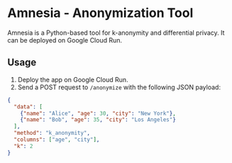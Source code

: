 # Amnesia - Anonymization Tool

Amnesia is a Python-based tool for k-anonymity and differential privacy. It can be deployed on Google Cloud Run.

## Usage

1. Deploy the app on Google Cloud Run.
2. Send a POST request to `/anonymize` with the following JSON payload:

```json
{
  "data": [
    {"name": "Alice", "age": 30, "city": "New York"},
    {"name": "Bob", "age": 35, "city": "Los Angeles"}
  ],
  "method": "k_anonymity",
  "columns": ["age", "city"],
  "k": 2
}
